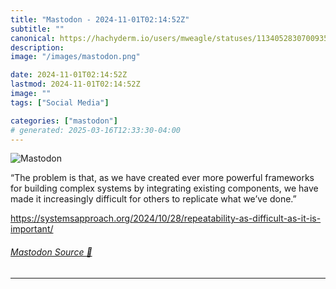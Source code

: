 ```yaml
---
title: "Mastodon - 2024-11-01T02:14:52Z"
subtitle: ""
canonical: https://hachyderm.io/users/mweagle/statuses/113405283070093567
description:
image: "/images/mastodon.png"

date: 2024-11-01T02:14:52Z
lastmod: 2024-11-01T02:14:52Z
image: ""
tags: ["Social Media"]

categories: ["mastodon"]
# generated: 2025-03-16T12:33:30-04:00
---
```

![Mastodon](/images/mastodon.png)

<p>“The problem is that, as we have created ever more powerful frameworks for building complex systems by integrating existing components, we have made it increasingly difficult for others to replicate what we’ve done.”</p><p><a href="https://systemsapproach.org/2024/10/28/repeatability-as-difficult-as-it-is-important/" target="_blank" rel="nofollow noopener noreferrer" translate="no"><span class="invisible">https://</span><span class="ellipsis">systemsapproach.org/2024/10/28</span><span class="invisible">/repeatability-as-difficult-as-it-is-important/</span></a></p>


###### [Mastodon Source 🐘](https://hachyderm.io/@mweagle/113405283070093567)

___
